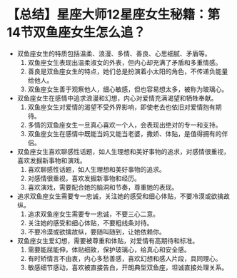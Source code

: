 # 【总结】星座大师12星座女生秘籍：第14节双鱼座女生怎么追？

-   双鱼座女生的特质包括温柔、浪漫、多情、善良、心思细腻、矛盾等。
    1.  双鱼座女生表现出温柔淑女的外表，但内心却充满了矛盾和多重情感。
    2.  善良是双鱼座女生的特点，她们总是扮演着小太阳的角色，不传递负能量给他人。
    3.  双鱼座女生善于观察他人，细心敏感，但也容易想太多，被称为玻璃心。
-   双鱼座女生在感情中追求浪漫和幻想，内心对爱情充满渴望和牺牲奉献。
    1.  双鱼座女生对爱情的渴望不受外界影响，即使老去也依旧对爱情抱有期待。
    2.  多情的双鱼座女生一旦真心喜欢一个人，会表现出绝对的专一和支持。
    3.  双鱼座女生在感情中既能当妈又能当老婆，撒娇、体贴，是值得拥有的伴侣。
-   双鱼座女生喜欢聊感性话题，如人生理想和美好事物的追求，对感情很重视，喜欢发掘新事物和演戏。
    1.  喜欢聊感性话题，如人生理想和美好事物的追求。
    2.  对感情很重视，喜欢发掘新事物和经历。
    3.  喜欢演戏，需要配合她的脑洞和节奏，尊重她的表现。
-   追求双鱼座女生需要专一忠诚，关注她的感受和细心体贴，不要冷漠或欲擒故纵。
    1.  追求双鱼座女生需要专一忠诚，不要三心二意。
    2.  关注她的感受和细心体贴，不要粗线条对待。
    3.  不要冷漠或欲擒故纵，要随叫随到，让她依赖你。
-   双鱼座女生爱幻想，需要被尊重和体贴，对爱情有高期待和标准。
    1.  需要能屈能伸，体贴细致，保护玻璃心，给真心和安全感。
    2.  有时矫情言不由衷，内心多愁善感，喜欢幻想和感人片段，具同理心。
    3.  敏感细节感动，喜欢被直接告白，开朗典型双鱼座，坦诚直接处理关系。